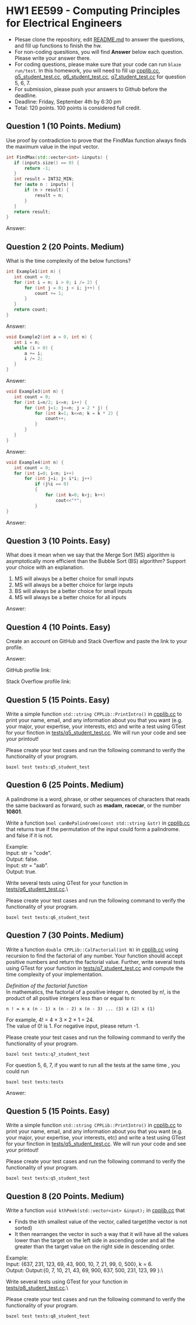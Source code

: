 
# HW1 EE599 - Computing Principles for Electrical Engineers

- Plesae clone the repository, edit [README.md](README.md) to answer the questions, and fill up functions to finish the hw.
- For non-coding quesitions, you will find **Answer** below each question. Please write your answer there.
- For coding questions, please make sure that your code can run ```blaze run/test```. In this homework, you will need to fill up [cpplib.cc](src/lib/cpplib.cc), [q5_student_test.cc](tests/q5_student_test.cc), [q6_student_test.cc](tests/q6_student_test.cc), [q7_student_test.cc](tests/q7_student_test.cc) for question  5, 6, 7.
- For submission, please push your answers to Github before the deadline.
- Deadline: Friday, September 4th by 6:30 pm
- Total: 120 points. 100 points is considered full credit.

## Question 1 (10 Points. Medium)

Use proof by contradiction to prove that the FindMax function always finds the maximum value in the input vector.

```cpp
int FindMax(std::vector<int> &inputs) {
   if (inputs.size() == 0) {
       return -1;
   }
   int result = INT32_MIN;
   for (auto n : inputs) {
       if (n > result) {
           result = n;
       }
   }
   return result;
}
```

Answer:

## Question 2 (20 Points. Medium)

What is the time complexity of the below functions?

```cpp
int Example1(int n) {
   int count = 0;
   for (int i = n; i > 0; i /= 2) {
       for (int j = 0; j < i; j++) {
           count += 1;
       }
   }
   return count;
}
```

Answer:

```cpp
void Example2(int a = 0, int n) {
   int i = n;
   while (i > 0) {
       a += i;
       i /= 2;
   }
}
```

Answer:

```cpp
void Example3(int n) {
   int count = 0;
   for (int i=n/2; i<=n; i++) {
       for (int j=1; j<=n; j = 2 * j) {
           for (int k=1; k<=n; k = k * 2) {
               count++;
           }
       }
   }
}
```

Answer:

```cpp
void Example4(int n) {
   int count = 0;
   for (int i=0; i<n; i++)
       for (int j=i; j< i*i; j++)
           if (j%i == 0)
           {
               for (int k=0; k<j; k++)
                   cout<<"*";
           }
}
```

Answer:

## Question 3 (10 Points. Easy)

What does it mean when we say that the Merge Sort (MS) algorithm is asymptotically more efficient than the Bubble Sort (BS) algorithm? Support your choice with an explanation.

1. MS will always be a better choice for small inputs
2. MS will always be a better choice for large inputs
3. BS will always be a better choice for small inputs
4. MS will always be a better choice for all inputs

Answer:

## Question 4 (10 Points. Easy)

Create an account on GitHub and Stack Overflow and paste the link to your profile.

Answer:

GitHub profile link:

Stack Overflow profile link:

## Question 5 (15 Points. Easy)

Write a simple function ```std::string CPPLib::PrintIntro()``` in [cpplib.cc](src/lib/cpplib.cc) to print your name, email, and any information about you that you want (e.g. your major, your expertise, your interests, etc) and write a test using GTest for your finction in [tests/q5_student_test.cc](tests/q5_student_test.cc).
We will run your code and see your printout!

Please create your test cases and run the following command to verify the functionality of your program.
```
bazel test tests:q5_student_test
```

## Question 6 (25 Points. Medium)

A palindrome is a word, phrase, or other sequences of characters that reads the same backward as forward, such as **madam**, **racecar**, or the number **10801**.

 Write a function ```bool canBePalindrome(const std::string &str)``` in [cpplib.cc](src/lib/cpplib.cc) that returns true if the permutation of the input could form a palindrome. and false if it is not.


Example:\
Input: str = "code".\
Output: false.\
Input: str = "aab".\
Output: true.

Write several tests using GTest for your function in [tests/q6_student_test.cc](tests/q6_student_test.cc).\

Please create your test cases and run the following command to verify the functionality of your program.
```
bazel test tests:q6_student_test
```

## Question 7 (30 Points. Medium)

Write a function ```double CPPLib::CalFactorial(int N)``` in [cpplib.cc](src/lib/cpplib.cc) using recursion to find the factorial of any number. Your function should accept positive numbers and return the factorial value. Further, write several tests using GTest for your function in [tests/q7_student_test.cc](tests/q7_student_test.cc) and compute the time complexity of your implementation.

*Definition of the factorial function*\
In mathematics, the factorial of a positive integer n, denoted by n!, is the product of all positive integers less than or equal to n:

```
n ! = n x (n - 1) x (n - 2) x (n - 3) ... (3) x (2) x (1)
```

For example, 4! = 4 × 3 × 2 × 1 = 24.\
The value of 0! is 1. For negative input, please return -1.

Please create your test cases and run the following command to verify the functionality of your program.
```
bazel test tests:q7_student_test
```

For question 5, 6, 7, if you want to run all the tests at the same time , you could run
```
bazel test tests:tests
```

Answer:

## Question 5 (15 Points. Easy)

Write a simple function ```std::string CPPLib::PrintIntro()``` in [cpplib.cc](src/lib/cpplib.cc) to print your name, email, and any information about you that you want (e.g. your major, your expertise, your interests, etc) and write a test using GTest for your finction in [tests/q5_student_test.cc](tests/q5_student_test.cc).
We will run your code and see your printout!

Please create your test cases and run the following command to verify the functionality of your program.
```
bazel test tests:q5_student_test
```

## Question 8 (20 Points. Medium)

 Write a function ```void kthPeek(std::vector<int> &input);``` in [cpplib.cc](src/lib/cpplib.cc) that 
 - Finds the kth smallest value of the vector, called target(the vector is not sorted)
 - It then rearranges the vector in such a way that it will have all the values lower than the target on the left side in ascending order and all the greater than the target value on the right side in descending order.

Example:\
Input: {637, 231, 123, 69, 43, 900, 10, 7, 21, 99, 0, 500}, k = 6.\
Output: Output:{0, 7, 10, 21, 43, 69, 900, 637, 500, 231, 123, 99 }.\

Write several tests using GTest for your function in [tests/q8_student_test.cc](tests/q8_student_test.cc).\

Please create your test cases and run the following command to verify the functionality of your program.
```
bazel test tests:q8_student_test
```